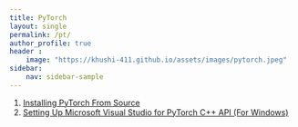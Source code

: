 ```yaml
---
title: PyTorch
layout: single
permalink: /pt/
author_profile: true
header :
    image: "https://khushi-411.github.io/assets/images/pytorch.jpeg"
sidebar:
    nav: sidebar-sample
---
```


1. [Installing PyTorch From Source](https://khushi-411.github.io/pytorch/Installing_PyTorch/)
2. [Setting Up Microsoft Visual Studio for PyTorch C++ API (For Windows)](https://khushi-411.github.io/pytorch/setting_pytorch_api_c++/)
